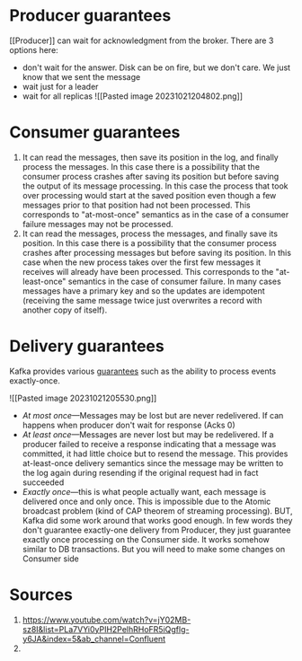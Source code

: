 # Producer guarantees
[[Producer]] can  wait for acknowledgment from the broker. There are 3 options here:
- don't wait for the answer. Disk can be on fire, but we don't care.  We just know that we sent the message
- wait just for a leader
- wait for all replicas
![[Pasted image 20231021204802.png]]

# Consumer guarantees
1. It can read the messages, then save its position in the log, and finally process the messages. In this case there is a possibility that the consumer process crashes after saving its position but before saving the output of its message processing. In this case the process that took over processing would start at the saved position even though a few messages prior to that position had not been processed. This corresponds to "at-most-once" semantics as in the case of a consumer failure messages may not be processed.
2. It can read the messages, process the messages, and finally save its position. In this case there is a possibility that the consumer process crashes after processing messages but before saving its position. In this case when the new process takes over the first few messages it receives will already have been processed. This corresponds to the "at-least-once" semantics in the case of consumer failure. In many cases messages have a primary key and so the updates are idempotent (receiving the same message twice just overwrites a record with another copy of itself).
# Delivery guarantees
Kafka provides various [guarantees](https://kafka.apache.org/documentation/#semantics) such as the ability to process events exactly-once.

![[Pasted image 20231021205530.png]]
- _At most once_—Messages may be lost but are never redelivered. 
  If can happens when producer don't wait for response (Acks 0)
- _At least once_—Messages are never lost but may be redelivered.
  If a producer failed to receive a response indicating that a message was committed, it had little choice but to resend the message. This provides at-least-once delivery semantics since the message may be written to the log again during resending if the original request had in fact succeeded
- _Exactly once_—this is what people actually want, each message is delivered once and only once.
  This is impossible due to the Atomic broadcast problem (kind of CAP theorem of streaming processing). BUT, Kafka did some work around that works good enough. In few words they don't guarantee exactly-one delivery from Producer, they just guarantee exactly once processing on the Consumer side. It works somehow similar to DB transactions. But you will need to make some changes on Consumer side

# Sources
1. https://www.youtube.com/watch?v=jY02MB-sz8I&list=PLa7VYi0yPIH2PelhRHoFR5iQgflg-y6JA&index=5&ab_channel=Confluent
2. 